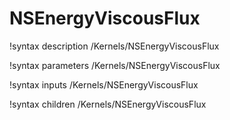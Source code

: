 # NSEnergyViscousFlux

!syntax description /Kernels/NSEnergyViscousFlux

!syntax parameters /Kernels/NSEnergyViscousFlux

!syntax inputs /Kernels/NSEnergyViscousFlux

!syntax children /Kernels/NSEnergyViscousFlux
